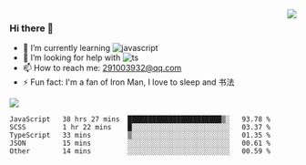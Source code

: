<img align='right' src='https://github-readme-stats.vercel.app/api?username=niaogege&show_icons=true&theme=radical'/>

### Hi there 👋

- 🌱 I’m currently learning ![javascript](https://img.shields.io/badge/javacript-learn-orange)
- 🤔 I’m looking for help with ![ts](https://img.shields.io/badge/ts-learn-yellow)
- 📫 How to reach me: 291003932@qq.com
- ⚡ Fun fact:  I'm a fan of Iron Man, I love to sleep and 书法

![](https://github-readme-stats.vercel.app/api/top-langs/?username=niaogege&layout=compact)

<!--START_SECTION:waka-->
```text
JavaScript   38 hrs 27 mins  ███████████████████████▒░   93.78 % 
SCSS         1 hr 22 mins    █░░░░░░░░░░░░░░░░░░░░░░░░   03.37 % 
TypeScript   33 mins         ▒░░░░░░░░░░░░░░░░░░░░░░░░   01.35 % 
JSON         15 mins         ░░░░░░░░░░░░░░░░░░░░░░░░░   00.61 % 
Other        14 mins         ░░░░░░░░░░░░░░░░░░░░░░░░░   00.59 % 
```
<!--END_SECTION:waka-->
